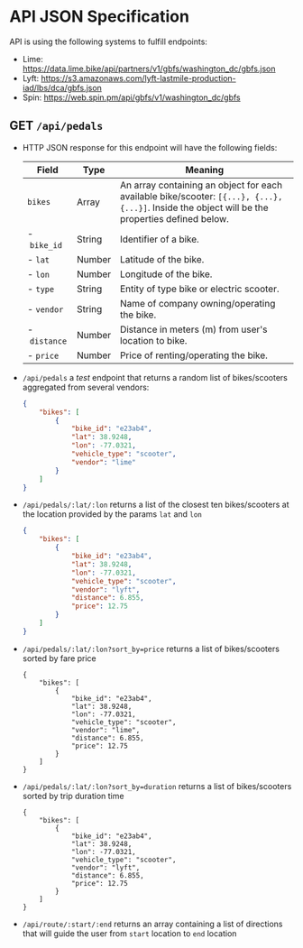 # API JSON Specification

API is using the following systems to fulfill endpoints:
- Lime: https://data.lime.bike/api/partners/v1/gbfs/washington_dc/gbfs.json
- Lyft: https://s3.amazonaws.com/lyft-lastmile-production-iad/lbs/dca/gbfs.json
- Spin: https://web.spin.pm/api/gbfs/v1/washington_dc/gbfs

## GET `/api/pedals`

- HTTP JSON response for this endpoint will have the following fields:

    Field | Type | Meaning
    ---|---|---|
    `bikes` |  Array | An array containing an object for each available bike/scooter: `[{...}, {...}, {...}]`. Inside the object will be the properties defined below.
    \-&nbsp;`bike_id` |  String | Identifier of a bike.
    \-&nbsp;`lat` |  Number | Latitude of the bike.
    \-&nbsp;`lon` |  Number | Longitude of the bike.
    \-&nbsp;`type` |  String | Entity of type bike or electric scooter.
    \-&nbsp;`vendor` |  String | Name of company owning/operating the bike.
    \-&nbsp;`distance` |  Number | Distance in meters (m) from user's location to bike.
    \-&nbsp;`price` |  Number | Price of renting/operating the bike.

- `/api/pedals` a *test* endpoint that returns a random list of bikes/scooters aggregated from several vendors:
    ```json
    {
        "bikes": [ 
            {
                "bike_id": "e23ab4",
                "lat": 38.9248,
                "lon": -77.0321,
                "vehicle_type": "scooter",
                "vendor": "lime"
            }
        ]
    }
    ```

- `/api/pedals/:lat/:lon` returns a list of the closest ten bikes/scooters at the location provided by the params `lat` and `lon`
    ```json
    {
        "bikes": [ 
            {
                "bike_id": "e23ab4",
                "lat": 38.9248,
                "lon": -77.0321,
                "vehicle_type": "scooter",
                "vendor": "lyft",
                "distance": 6.855,
                "price": 12.75
            }
        ]
    }
    ```
    
- `/api/pedals/:lat/:lon?sort_by=price` returns a list of bikes/scooters sorted by fare price
    ```jsonc
    {
        "bikes": [ 
            {
                "bike_id": "e23ab4",
                "lat": 38.9248,
                "lon": -77.0321,
                "vehicle_type": "scooter",
                "vendor": "lime",
                "distance": 6.855,
                "price": 12.75
            }
        ]
    }
    ```

- `/api/pedals/:lat/:lon?sort_by=duration` returns a list of bikes/scooters sorted by trip duration time
    ```jsonc
    {
        "bikes": [ 
            {
                "bike_id": "e23ab4",
                "lat": 38.9248,
                "lon": -77.0321,
                "vehicle_type": "scooter",
                "vendor": "lyft",
                "distance": 6.855,
                "price": 12.75
            }
        ]
    }
    ```
    
- `/api/route/:start/:end` returns an array containing a list of directions that will guide the user from `start` location to `end` location